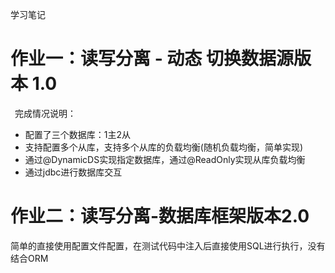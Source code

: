 学习笔记

# 作业一：读写分离 - 动态 切换数据源版本 1.0
 完成情况说明：
- 配置了三个数据库：1主2从
- 支持配置多个从库，支持多个从库的负载均衡(随机负载均衡，简单实现)
- 通过@DynamicDS实现指定数据库，通过@ReadOnly实现从库负载均衡
- 通过jdbc进行数据库交互

# 作业二：读写分离-数据库框架版本2.0
简单的直接使用配置文件配置，在测试代码中注入后直接使用SQL进行执行，没有结合ORM
